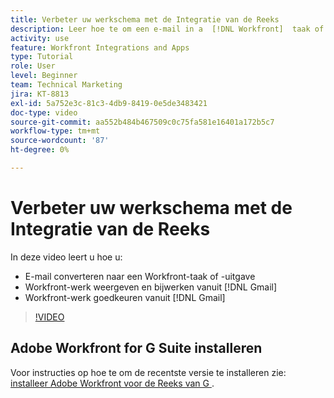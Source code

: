 ```yaml
---
title: Verbeter uw werkschema met de Integratie van de Reeks
description: Leer hoe te om een e-mail in a  [!DNL Workfront]  taak of kwestie om te zetten,  [!DNL Workfront]  werk van Gmail te bekijken en bij te werken, en  [!DNL Workfront]  werk van Gmail goed te keuren.
activity: use
feature: Workfront Integrations and Apps
type: Tutorial
role: User
level: Beginner
team: Technical Marketing
jira: KT-8813
exl-id: 5a752e3c-81c3-4db9-8419-0e5de3483421
doc-type: video
source-git-commit: aa552b484b467509c0c75fa581e16401a172b5c7
workflow-type: tm+mt
source-wordcount: '87'
ht-degree: 0%

---
```


# Verbeter uw werkschema met de Integratie van de Reeks

In deze video leert u hoe u:

* E-mail converteren naar een Workfront-taak of -uitgave
* Workfront-werk weergeven en bijwerken vanuit [!DNL Gmail]
* Workfront-werk goedkeuren vanuit [!DNL Gmail]

>[!VIDEO](https://video.tv.adobe.com/v/335114/?quality=12&learn=on)

## Adobe Workfront for G Suite installeren

Voor instructies op hoe te om de recentste versie te installeren zie: [ installeer Adobe Workfront voor de Reeks van G ](https://experienceleague.adobe.com/docs/workfront/using/adobe-workfront-integrations/workfront-for-g-suite/install-workfront-for-gsuite.html).
